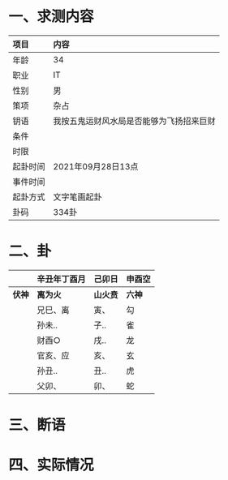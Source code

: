 # 一、求测内容
|项目|内容|
|:-|:-|
|年龄|34|
|职业|IT|
|性别|男|
|策项|杂占|
|钥语|我按五鬼运财风水局是否能够为飞扬招来巨财|
|条件||
|时限||
|起卦时间|2021年09月28日13点|
|事件时间||
|起卦方式|文字笔画起卦|
|卦码|334卦|

# 二、卦
||辛丑年丁酉月|己卯日|申酉空|
|:-|:-|:-|:-|
|**伏神**|**离为火**|**山火贲**|**六神**|
||兄巳、离|寅、|勾|
||孙未..|子..|雀|
||财酉○|戌..|龙|
||官亥、应|亥、|玄|
||孙丑..|丑..|虎|
||父卯、|卯、|蛇|


# 三、断语

# 四、实际情况